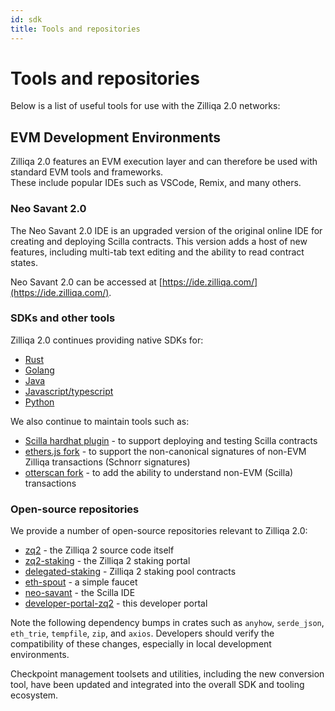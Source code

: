 ```yaml
---
id: sdk
title: Tools and repositories
---
```


<!-- markdownlint-disable MD025 MD042 MD013 -->

# Tools and repositories

Below is a list of useful tools for use with the Zilliqa 2.0 networks:

## EVM Development Environments

Zilliqa 2.0 features an EVM execution layer and can therefore be used with standard EVM tools and frameworks.</br>
These include popular IDEs such as VSCode, Remix, and many others.

### Neo Savant 2.0

The Neo Savant 2.0 IDE is an upgraded version of the original online IDE for creating and deploying Scilla contracts. This version adds a host of new features, including multi-tab text editing and the ability to read contract states.

Neo Savant 2.0 can be accessed at [https://ide.zilliqa.com/](https://ide.zilliqa.com/).

### SDKs and other tools

Zilliqa 2.0 continues providing native SDKs for:

- [Rust](https://crates.io/crates/zilliqa-rs)
- [Golang](https://github.com/Zilliqa/gozilliqa-sdk)
- [Java](https://github.com/Zilliqa/zilliqa-developer/tree/main/products/laksaj)
- [Javascript/typescript](https://www.npmjs.com/package/@zilliqa-js/zilliqa)
- [Python](https://github.com/zilliqa/pyzil)

We also continue to maintain tools such as:

- [Scilla hardhat plugin](https://github.com/Zilliqa/hardhat-scilla-plugin) - to support deploying and testing Scilla contracts
- [ethers.js fork](https://github.com/Zilliqa/ethers.js) - to support the non-canonical signatures of non-EVM Zilliqa transactions (Schnorr signatures)
- [otterscan fork](https://github.com/Zilliqa/otterscan) - to add the ability to understand non-EVM (Scilla) transactions

### Open-source repositories

We provide a number of open-source repositories relevant to Zilliqa 2.0:

- [zq2](https://github.com/Zilliqa/zq2) - the Zilliqa 2 source code itself
- [zq2-staking](https://github.com/zilliqa/zq2-staking) - the Zilliqa 2 staking portal
- [delegated-staking](https://github.com/zilliqa/delegated_staking/) - Zilliqa 2 staking pool contracts
- [eth-spout](https://github.com/Zilliqa/zilliqa-developer/tree/main/products/eth-spout) - a simple faucet
- [neo-savant](https://github.com/Zilliqa/zilliqa-developer/tree/main/products/neo-savant) - the Scilla IDE
- [developer-portal-zq2](https://dev.zilliqa.com) - this developer portal


Note the following dependency bumps in crates such as `anyhow`, `serde_json`, `eth_trie`, `tempfile`, `zip`, and `axios`. Developers should verify the compatibility of these changes, especially in local development environments.

Checkpoint management toolsets and utilities, including the new conversion tool, have been updated and integrated into the overall SDK and tooling ecosystem.
